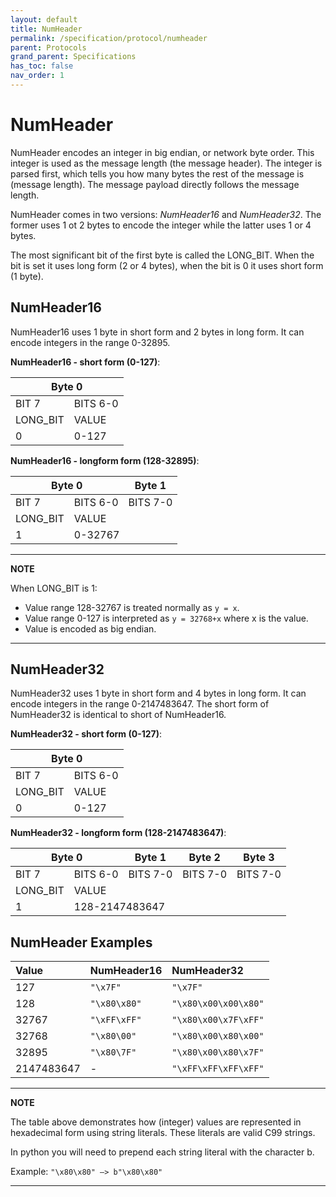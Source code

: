 ```yaml
---
layout: default
title: NumHeader
permalink: /specification/protocol/numheader
parent: Protocols
grand_parent: Specifications
has_toc: false
nav_order: 1
---
```


# NumHeader

NumHeader encodes an integer in big endian, or network byte order. This integer is used as the message length (the message header).
The integer is parsed first, which tells you how many bytes the rest of the message is (message length). The message payload directly follows the
message length.

NumHeader comes in two versions: *NumHeader16* and *NumHeader32*. The former uses 1 ot 2 bytes to encode the integer while the latter uses
1 or 4 bytes.

The most significant bit of the first byte is called the LONG_BIT. When the bit is set it uses long form (2 or 4 bytes), when the bit is 0 it uses short form (1 byte).

## NumHeader16

NumHeader16 uses 1 byte in short form and 2 bytes in long form. It can encode integers in the range 0-32895.

**NumHeader16 - short form (0-127)**:

<table>
  <thead>
    <tr>
      <th colspan="2">Byte 0</th>
    </tr>
  </thead>
  <tbody>
    <tr>
      <td>BIT 7</td>
      <td>BITS 6-0</td>
    </tr>
    <tr>
      <td>LONG_BIT</td>
      <td>VALUE</td>
    </tr>
    <tr>
      <td>0</td>
      <td>0-127</td>
    </tr>
  </tbody>
</table>

**NumHeader16 - longform form (128-32895)**:

<table>
  <thead>
    <tr>
      <th colspan="2">Byte 0</th>
      <th colspan="1">Byte 1</th>
    </tr>
  </thead>
  <tbody>
    <tr>
      <td>BIT 7</td>
      <td>BITS 6-0</td>
      <td>BITS 7-0</td>
    </tr>
    <tr>
      <td colspan="1">LONG_BIT</td>
      <td colspan="2">VALUE</td>
    </tr>
    <tr>
      <td colspan="1">1</td>
      <td colspan="2">0-32767</td>
    </tr>
  </tbody>
</table>

---
**NOTE**

When LONG_BIT is 1:
- Value range 128-32767 is treated normally as ```y = x```.
- Value range 0-127 is interpreted as ```y = 32768+x``` where x is the value.
- Value is encoded as big endian.

---

## NumHeader32

NumHeader32 uses 1 byte in short form and 4 bytes in long form. It can encode integers in the range 0-2147483647.
The short form of NumHeader32 is identical to short of NumHeader16.

**NumHeader32 - short form (0-127)**:

<table>
  <thead>
    <tr>
      <th colspan="2">Byte 0</th>
    </tr>
  </thead>
  <tbody>
    <tr>
      <td>BIT 7</td>
      <td>BITS 6-0</td>
    </tr>
    <tr>
      <td>LONG_BIT</td>
      <td>VALUE</td>
    </tr>
    <tr>
      <td>0</td>
      <td>0-127</td>
    </tr>
  </tbody>
</table>

**NumHeader32 - longform form (128-2147483647)**:

<table>
  <thead>
    <tr>
      <th colspan="2">Byte 0</th>
      <th colspan="1">Byte 1</th>
      <th colspan="1">Byte 2</th>
      <th colspan="1">Byte 3</th>
    </tr>
  </thead>
  <tbody>
    <tr>
      <td>BIT 7</td>
      <td>BITS 6-0</td>
      <td>BITS 7-0</td>
      <td>BITS 7-0</td>
      <td>BITS 7-0</td>
    </tr>
    <tr>
      <td colspan="1">LONG_BIT</td>
      <td colspan="4">VALUE</td>
    </tr>
    <tr>
      <td colspan="1">1</td>
      <td colspan="2">128-2147483647</td>
    </tr>
  </tbody>
</table>

## NumHeader Examples

| Value      | NumHeader16  | NumHeader32          |
|:-----------|:-------------|:---------------------|
| 127        | `"\x7F"`     | `"\x7F"`             |
| 128        | `"\x80\x80"` | `"\x80\x00\x00\x80"` |
| 32767      | `"\xFF\xFF"` | `"\x80\x00\x7F\xFF"` |
| 32768      | `"\x80\00"`  | `"\x80\x00\x80\x00"` |
| 32895      | `"\x80\7F"`  | `"\x80\x00\x80\x7F"` |
| 2147483647 | -            | `"\xFF\xFF\xFF\xFF"` |


---
**NOTE**

The table above demonstrates how (integer) values are represented in hexadecimal form using string literals. These literals are valid C99 strings.

In python you will need to prepend each string literal with the character b.

Example: `"\x80\x80" –> b"\x80\x80"`

---
